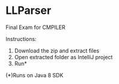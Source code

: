 # LLParser
 Final Exam for CMPILER


Instructions:
1) Download the zip and extract files
2) Open extracted folder as IntelliJ project
3) Run*

(*)Runs on Java 8 SDK